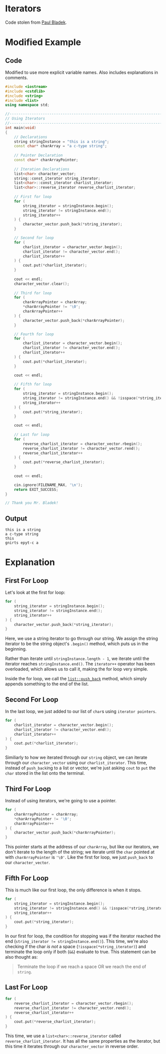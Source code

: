 # Iterators
Code stolen from [Paul Bladek](http://faculty.edcc.edu//paul.bladek/CS133/it_cpp.htm).

# Modified Example

## Code

Modified to use more explicit variable names. Also includes explanations in comments.

```cpp
#include <iostream>
#include <cstdlib>
#include <string>
#include <list>
using namespace std;

//-----------------------------------------------------------------------------
// Using Iterators
//-----------------------------------------------------------------------------
int main(void)
{
	// Declarations
	string stringInstance = "this is a string";
	const char* charArray = "a c-type string";
	
	// Pointer Declaration
	const char* charArrayPointer; 
	
	// Iteration Declarations
	list<char> character_vector;
	string::const_iterator string_iterator;
	list<char>::const_iterator charlist_iterator;
	list<char>::reverse_iterator reverse_charlist_iterator;
	
	// First for loop
	for (
		string_iterator = stringInstance.begin(); 
		string_iterator != stringInstance.end(); 
		string_iterator++
	) {
		character_vector.push_back(*string_iterator);
	}

	// Second for loop
	for (
		charlist_iterator = character_vector.begin(); 
		charlist_iterator != character_vector.end(); 
		charlist_iterator++
	) {
		cout.put(*charlist_iterator);
	}
	
	cout << endl;
	character_vector.clear();
	
	// Third for loop
	for (
		charArrayPointer = charArray; 
		*charArrayPointer != '\0'; 
		charArrayPointer++
	) {
		character_vector.push_back(*charArrayPointer);
	}

	// Fourth for loop
	for (
		charlist_iterator = character_vector.begin(); 
		charlist_iterator != character_vector.end(); 
		charlist_iterator++
	) { 
		cout.put(*charlist_iterator);
	}
	
	cout << endl;

	// Fifth for loop
	for (
		string_iterator = stringInstance.begin(); 
		string_iterator != stringInstance.end() && !isspace(*string_iterator); 
		string_iterator++
	) {
		cout.put(*string_iterator);
	}

	cout << endl;
	
	// Last for loop
	for (
		reverse_charlist_iterator = character_vector.rbegin(); 
		reverse_charlist_iterator != character_vector.rend(); 
		reverse_charlist_iterator++
	) {
		cout.put(*reverse_charlist_iterator);
	}
	
	cout << endl;

	cin.ignore(FILENAME_MAX, '\n');
	return EXIT_SUCCESS;
}

// Thank you Mr. Bladek!
```

## Output

```
this is a string
a c-type string
this
gnirts epyt-c a
```

# Explanation

## First For Loop

Let's look at the first for loop:

```cpp
for (
	string_iterator = stringInstance.begin(); 
	string_iterator != stringInstance.end(); 
	string_iterator++
) {
	character_vector.push_back(*string_iterator);
}
```

Here, we use a string iterator to go through our string.
We assign the string iterator to be the string object's `.begin()`
method, which puts us in the beginning.

Rather than iterate until `stringInstance.length - 1`, we iterate until
the iterator reaches `stringInstance.end()`. The `iterator++` operator
has been overloaded, which allows us to call it, making the for loop
very simple.

Inside the for loop, we call the [`list::push_back`](http://www.cplusplus.com/reference/list/list/push_back/)
method, which simply appends something to the end of the list.

## Second For Loop

In the last loop, we just added to our list of `char`s using `iterator pointers`.

```cpp
for (
	charlist_iterator = character_vector.begin(); 
	charlist_iterator != character_vector.end(); 
	charlist_iterator++
) {
	cout.put(*charlist_iterator);
}
```

Similiarly to how we iterated through our `string` object, we can iterate through our `character_vector`
using our `charlist_iterator`. This time, instead of `push_back`ing to a list or vector, we're just asking
`cout` to `put` the `char` stored in the list onto the terminal.

## Third For Loop

Instead of using iterators, we're going to use a pointer.

```cpp
for (
	charArrayPointer = charArray; 
	*charArrayPointer != '\0'; 
	charArrayPointer++
) {
	character_vector.push_back(*charArrayPointer);
}
```

This pointer starts at the address of our `charArray`, but like our iterators, we don't iterate to the 
length of the string; we iterate until the `char` pointed at with `charArrayPointer` is `'\0'`.
Like the first for loop, we just `push_back` to our `character_vector`.

## Fifth For Loop

This is much like our first loop, the only difference is when it stops.

```cpp
for (
	string_iterator = stringInstance.begin(); 
	string_iterator != stringInstance.end() && !isspace(*string_iterator); 
	string_iterator++
) {
	cout.put(*string_iterator);
}
```

In our first for loop, the condition for stopping was if the iterator reached the end (`string_iterator != stringInstance.end()`).
This time, we're also checking if the char _is not_ a space (`!isspace(*string_iterator)`) and terminate the loop
only if both (`&&`) evaluate to true. This statement can be also thought as:
> Terminate the loop if we reach a space OR we reach the end of `string`.

## Last For Loop

```cpp
for (
	reverse_charlist_iterator = character_vector.rbegin(); 
	reverse_charlist_iterator != character_vector.rend(); 
	reverse_charlist_iterator++
) {
	cout.put(*reverse_charlist_iterator);
}
```

This time, we use a `list<char>::reverse_iterator` called `reverse_charlist_iterator`. It has all the
same properties as the iterator, but this time it iterates through our `character_vector` in reverse
order.